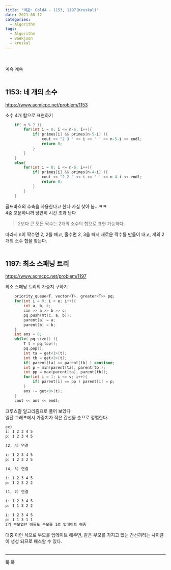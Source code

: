 ```yaml
---
title: "백준: Gold4 - 1153, 1197(Kruskal)"
date: 2021-08-12
categories:
  - Algorithm
tags:
  - Algorithm
  - Baekjoon
  - kruskal
---
```


<br></br>
계속 계속
<br></br>

## 1153: 네 개의 소수
https://www.acmicpc.net/problem/1153

소수 4개 합으로 표현하기

```cpp
    if( n % 2 ){
        for(int i = 0; i <= n-6; i++){
            if( primes[i] && primes[n-5-i] ){
                cout << "2 3 " << i << ' ' << n-5-i << endl;
                return 0;
            }
        }
    }
    else{
        for(int i = 0; i <= n-6; i++){
            if( primes[i] && primes[n-4-i] ){
                cout << "2 2 " << i << ' ' << n-4-i << endl;
                return 0;
            }
        }
    }
```
골드바흐의 추측을 사용한다고 한다 사실 찾아 봄...ㅋㅋ  
4중 포문하니까 당연히 시간 초과 난다  
> 2보다 큰 모든 짝수는 2개의 소수의 합으로 표현 가능하다.

따라서 n이 짝수면 2, 2를 빼고, 홀수면 2, 3을 빼서 새로운 짝수를 만들어 내고, 걔의 2개의 소수 합을 찾는다.
<br></br>

## 1197: 최소 스패닝 트리
https://www.acmcpc.net/problem/1197

최소 스패닝 트리의 가중치 구하기

```cpp
    priority_queue<T, vector<T>, greater<T>> pq;
    for(int i = 0; i < e; i++){
        int a, b, c;
        cin >> a >> b >> c;
        pq.push(mt(c, a, b));
        parent[a] = a;
        parent[b] = b;
    }
    int ans = 0;
    while( pq.size() ){
        T t = pq.top();
        pq.pop();
        int ta = get<1>(t);
        int tb = get<2>(t);
        if( parent[ta] == parent[tb] ) continue;
        int p = min(parent[ta], parent[tb]);
        int pp = max(parent[ta], parent[tb]);
        for(int i = 1; i <= v; i++){
            if( parent[i] == pp ) parent[i] = p;
        }
        ans += get<0>(t);
    }
    cout << ans << endl;
```
크루스칼 알고리즘으로 풀어 보았다  
일단 그래프에서 가중치가 적은 간선들 순으로 정렬한다.  
```md
ex)
i: 1 2 3 4 5
p: 1 2 3 4 5

(2, 4) 연결

i: 1 2 3 4 5
p: 1 2 3 2 5

(4, 5) 연결

i: 1 2 3 4 5
p: 1 2 3 2 2

(1, 2) 연결

i: 1 2 3 4 5
p: 1 1 3 2 2

i: 1 2 3 4 5
p: 1 1 3 1 1
2가 부모였던 애들도 부모를 1로 업데이트 해줌
```
대충 이런 식으로 부모를 업데이트 해주면, 같은 부모를 가지고 있는 간선끼리는 사이클이 생성 되므로 패스할 수 있다.
<br></br>

---
쭉 쭉
<br></br>
